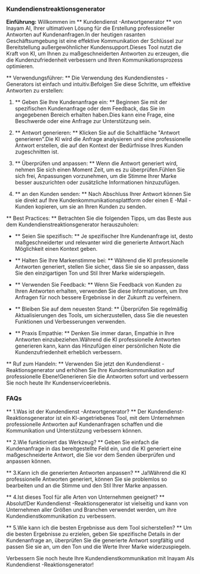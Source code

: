 ### Kundendienstreaktionsgenerator

**Einführung:**
Willkommen im ** Kundendienst -Antwortgenerator ** von Inayam AI, Ihrer ultimativen Lösung für die Erstellung professioneller Antworten auf Kundenanfragen.In der heutigen rasanten Geschäftsumgebung ist eine effektive Kommunikation der Schlüssel zur Bereitstellung außergewöhnlicher Kundensupport.Dieses Tool nutzt die Kraft von KI, um Ihnen zu maßgeschneiderten Antworten zu erzeugen, die die Kundenzufriedenheit verbessern und Ihren Kommunikationsprozess optimieren.

** Verwendungsführer: **
Die Verwendung des Kundendienstes -Generators ist einfach und intuitiv.Befolgen Sie diese Schritte, um effektive Antworten zu erstellen:

1. ** Geben Sie Ihre Kundenanfrage ein: ** Beginnen Sie mit der spezifischen Kundenanfrage oder dem Feedback, das Sie im angegebenen Bereich erhalten haben.Dies kann eine Frage, eine Beschwerde oder eine Anfrage zur Unterstützung sein.

2. ** Antwort generieren: ** Klicken Sie auf die Schaltfläche "Antwort generieren".Die KI wird die Anfrage analysieren und eine professionelle Antwort erstellen, die auf den Kontext der Bedürfnisse Ihres Kunden zugeschnitten ist.

3. ** Überprüfen und anpassen: ** Wenn die Antwort generiert wird, nehmen Sie sich einen Moment Zeit, um es zu überprüfen.Fühlen Sie sich frei, Anpassungen vorzunehmen, um die Stimme Ihrer Marke besser auszurichten oder zusätzliche Informationen hinzuzufügen.

4. ** an den Kunden senden: ** Nach Abschluss Ihrer Antwort können Sie sie direkt auf Ihre Kundenkommunikationsplattform oder einen E -Mail -Kunden kopieren, um sie an Ihren Kunden zu senden.

** Best Practices: **
Betrachten Sie die folgenden Tipps, um das Beste aus dem Kundendienstreaktionsgenerator herauszuholen:

- ** Seien Sie spezifisch: ** Je spezifischer Ihre Kundenanfrage ist, desto maßgeschneiderter und relevanter wird die generierte Antwort.Nach Möglichkeit einen Kontext geben.

- ** Halten Sie Ihre Markenstimme bei: ** Während die KI professionelle Antworten generiert, stellen Sie sicher, dass Sie sie so anpassen, dass Sie den einzigartigen Ton und Stil Ihrer Marke widerspiegeln.

- ** Verwenden Sie Feedback: ** Wenn Sie Feedback von Kunden zu Ihren Antworten erhalten, verwenden Sie diese Informationen, um Ihre Anfragen für noch bessere Ergebnisse in der Zukunft zu verfeinern.

- ** Bleiben Sie auf dem neuesten Stand: ** Überprüfen Sie regelmäßig Aktualisierungen des Tools, um sicherzustellen, dass Sie die neuesten Funktionen und Verbesserungen verwenden.

- ** Praxis Empathie: ** Denken Sie immer daran, Empathie in Ihre Antworten einzubeziehen.Während die KI professionelle Antworten generieren kann, kann das Hinzufügen einer persönlichen Note die Kundenzufriedenheit erheblich verbessern.

** Ruf zum Handeln: **
Verwenden Sie jetzt den Kundendienst -Reaktionsgenerator und erhöhen Sie Ihre Kundenkommunikation auf professionelle Ebene!Generieren Sie die Antworten sofort und verbessern Sie noch heute Ihr Kundenserviceerlebnis.

### FAQs

** 1.Was ist der Kundendienst -Antwortgenerator? **
Der Kundendienst-Reaktionsgenerator ist ein KI-angetriebenes Tool, mit dem Unternehmen professionelle Antworten auf Kundenanfragen schaffen und die Kommunikation und Unterstützung verbessern können.

** 2.Wie funktioniert das Werkzeug? **
Geben Sie einfach die Kundenanfrage in das bereitgestellte Feld ein, und die KI generiert eine maßgeschneiderte Antwort, die Sie vor dem Senden überprüfen und anpassen können.

** 3.Kann ich die generierten Antworten anpassen? **
Ja!Während die KI professionelle Antworten generiert, können Sie sie problemlos so bearbeiten und an die Stimme und den Stil Ihrer Marke anpassen.

** 4.Ist dieses Tool für alle Arten von Unternehmen geeignet? **
Absolut!Der Kundendienst -Reaktionsgenerator ist vielseitig und kann von Unternehmen aller Größen und Branchen verwendet werden, um ihre Kundendienstkommunikation zu verbessern.

** 5.Wie kann ich die besten Ergebnisse aus dem Tool sicherstellen? **
Um die besten Ergebnisse zu erzielen, geben Sie spezifische Details in der Kundenanfrage an, überprüfen Sie die generierte Antwort sorgfältig und passen Sie sie an, um den Ton und die Werte Ihrer Marke widerzuspiegeln.

Verbessern Sie noch heute Ihre Kundendienstkommunikation mit Inayam AIs Kundendienst -Reaktionsgenerator!